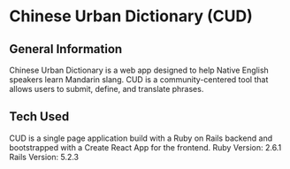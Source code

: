 # Chinese Urban Dictionary (CUD)

## General Information
Chinese Urban Dictionary is a web app designed to help Native English speakers learn Mandarin slang. CUD is a community-centered tool that allows users to submit, define, and translate phrases.

## Tech Used
CUD is a single page application build with a Ruby on Rails backend and bootstrapped with a Create React App for the frontend.
Ruby Version: 2.6.1
Rails Version: 5.2.3
